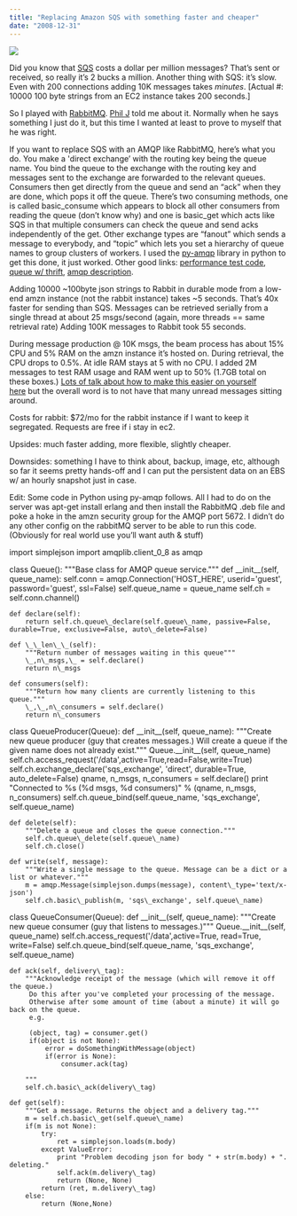 ```yaml
---
title: "Replacing Amazon SQS with something faster and cheaper"
date: "2008-12-31"
---
```


![](images/RabbitMQLogo.png)

Did you know that [SQS](http://aws.amazon.com/sqs/) costs a dollar per million messages? That’s sent or received, so really it’s 2 bucks a million. Another thing with SQS: it’s slow. Even with 200 connections adding 10K messages takes _minutes_. \[Actual #: 10000 100 byte strings from an EC2 instance takes 200 seconds.\]

So I played with [RabbitMQ](http://www.rabbitmq.com/). [Phil J](http://whirlycott.com) told me about it. Normally when he says something I just do it, but this time I wanted at least to prove to myself that he was right. 

If you want to replace SQS with an AMQP like RabbitMQ, here’s what you do. You make a 'direct exchange’ with the routing key being the queue name. You bind the queue to the exchange with the routing key and messages sent to the exchange are forwarded to the relevant queues. Consumers then get directly from the queue and send an “ack” when they are done, which pops it off the queue. There’s two consuming methods, one is called basic\_consume which appears to block all other consumers from reading the queue (don’t know why) and one is basic\_get which acts like SQS in that multiple consumers can check the queue and send acks independently of the get. Other exchange types are “fanout” which sends a message to everybody, and “topic” which lets you set a hierarchy of queue names to group clusters of workers. I used the [py-amqp](http://barryp.org/software/py-amqplib/) library in python to get this done, it just worked. Other good links: [performance test code](http://github.com/myelin/queueing-playground/tree/master), [queue w/ thrift](http://github.com/myelin/simple-thrift-queue/tree/master), [amqp description](http://rajith.2rlabs.com/2007/10/13/amqp-in-10-mins-part4-standard-exchange-types-and-supporting-common-messaging-use-cases/).

Adding 10000 ~100byte json strings to Rabbit in durable mode from a low-end amzn instance (not the rabbit instance) takes ~5 seconds. That’s 40x faster for sending than SQS. Messages can be retrieved serially from a single thread at about 25 msgs/second (again, more threads == same retrieval rate) Adding 100K messages to Rabbit took 55 seconds.   
  
During message production @ 10K msgs, the beam process has about 15% CPU and 5% RAM on the amzn instance it’s hosted on. During retrieval, the CPU drops to 0.5%. At idle RAM stays at 5 with no CPU. I added 2M messages to test RAM usage and RAM went up to 50% (1.7GB total on these boxes.) [Lots of talk about how to make this easier on yourself here](http://www.nabble.com/RabbitMQ-memory-management-td19428592i20.html) but the overall word is to not have that many unread messages sitting around. 

Costs for rabbit: $72/mo for the rabbit instance if I want to keep it segregated. Requests are free if i stay in ec2.   
  
Upsides: much faster adding, more flexible, slightly cheaper.

Downsides: something I have to think about, backup, image, etc, although so far it seems pretty hands-off and I can put the persistent data on an EBS w/ an hourly snapshot just in case. 

Edit: Some code in Python using py-amqp follows. All I had to do on the server was apt-get install erlang and then install the RabbitMQ .deb file and poke a hoke in the amzn security group for the AMQP port 5672. I didn’t do any other config on the rabbitMQ server to be able to run this code. (Obviously for real world use you’ll want auth & stuff)

 
import simplejson
import amqplib.client\_0\_8 as amqp
        
class Queue():
    """Base class for AMQP queue service."""
    def \_\_init\_\_(self, queue\_name):
        self.conn = amqp.Connection('HOST\_HERE', userid='guest', password='guest', ssl=False) 
        self.queue\_name = queue\_name
        self.ch = self.conn.channel()

    def declare(self):
        return self.ch.queue\_declare(self.queue\_name, passive=False, durable=True, exclusive=False, auto\_delete=False)
        
    def \_\_len\_\_(self):
        """Return number of messages waiting in this queue"""
        \_,n\_msgs,\_ = self.declare()
        return n\_msgs
    
    def consumers(self):
        """Return how many clients are currently listening to this queue."""
        \_,\_,n\_consumers = self.declare()
        return n\_consumers
    

class QueueProducer(Queue):
    def \_\_init\_\_(self, queue\_name):
        """Create new queue producer (guy that creates messages.) 
        Will create a queue if the given name does not already exist."""
        Queue.\_\_init\_\_(self, queue\_name)
        self.ch.access\_request('/data',active=True,read=False,write=True)
        self.ch.exchange\_declare('sqs\_exchange', 'direct', durable=True, auto\_delete=False)
        qname, n\_msgs, n\_consumers  = self.declare()
        print "Connected to %s (%d msgs, %d consumers)" % (qname, n\_msgs, n\_consumers)
        self.ch.queue\_bind(self.queue\_name, 'sqs\_exchange', self.queue\_name)
    
    def delete(self):
        """Delete a queue and closes the queue connection."""
        self.ch.queue\_delete(self.queue\_name)
        self.ch.close()
        
    def write(self, message):
        """Write a single message to the queue. Message can be a dict or a list or whatever."""
        m = amqp.Message(simplejson.dumps(message), content\_type='text/x-json')
        self.ch.basic\_publish(m, 'sqs\_exchange', self.queue\_name)

class QueueConsumer(Queue):
    def \_\_init\_\_(self, queue\_name):
        """Create new queue consumer (guy that listens to messages.)"""
        Queue.\_\_init\_\_(self, queue\_name)
        self.ch.access\_request('/data',active=True, read=True, write=False)
        self.ch.queue\_bind(self.queue\_name, 'sqs\_exchange', self.queue\_name)
    
    def ack(self, delivery\_tag):
        """Acknowledge receipt of the message (which will remove it off the queue.)
         Do this after you've completed your processing of the message. 
         Otherwise after some amount of time (about a minute) it will go back on the queue.
         e.g. 
        
         (object, tag) = consumer.get()
         if(object is not None):
             error = doSomethingWithMessage(object)
             if(error is None):
                 consumer.ack(tag)
        
        """
        self.ch.basic\_ack(delivery\_tag)
        
    def get(self):
        """Get a message. Returns the object and a delivery tag.""" 
        m = self.ch.basic\_get(self.queue\_name)
        if(m is not None):
            try:
                ret = simplejson.loads(m.body)
            except ValueError:
                print "Problem decoding json for body " + str(m.body) + ". deleting."
                self.ack(m.delivery\_tag)
                return (None, None)
            return (ret, m.delivery\_tag)
        else:
            return (None,None)
